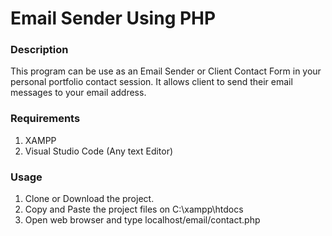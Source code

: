 # Email Sender Using PHP

### Description 
This program can be use as an Email Sender or Client Contact Form in your personal portfolio contact 
session. It allows client to send their email messages to your email address.

### Requirements 
1. XAMPP 
2. Visual Studio Code (Any text Editor)

### Usage
1. Clone or Download the project. 
2. Copy and Paste the project files on C:\xampp\htdocs
3. Open web browser and type localhost/email/contact.php
